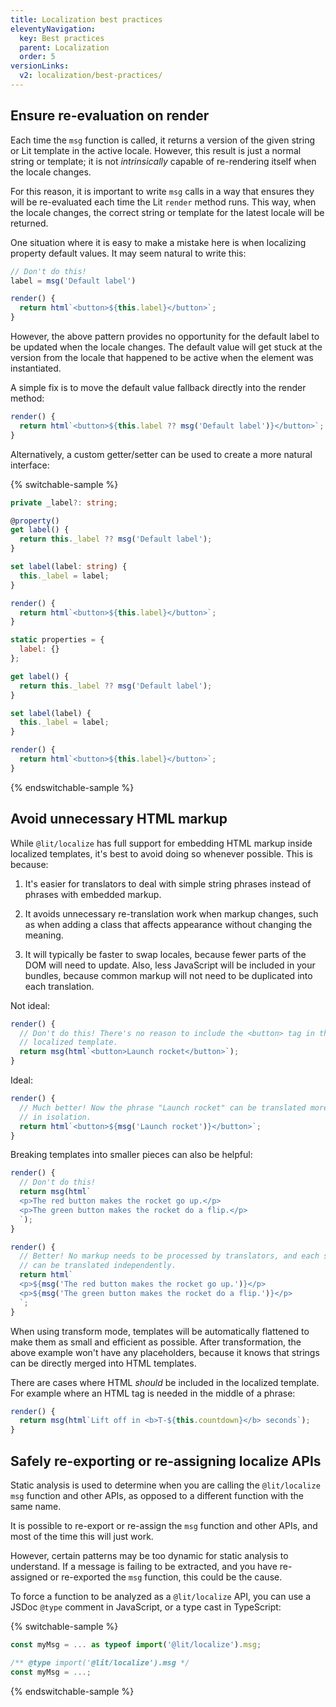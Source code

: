 ```yaml
---
title: Localization best practices
eleventyNavigation:
  key: Best practices
  parent: Localization
  order: 5
versionLinks:
  v2: localization/best-practices/
---
```



## Ensure re-evaluation on render

Each time the `msg` function is called, it returns a version of the given string
or Lit template in the active locale. However, this result is just a normal
string or template; it is not *intrinsically* capable of re-rendering itself
when the locale changes.

For this reason, it is important to write `msg` calls in a way that ensures they
will be re-evaluated each time the Lit `render` method runs. This way, when the
locale changes, the correct string or template for the latest locale will be
returned.

One situation where it is easy to make a mistake here is when localizing
property default values. It may seem natural to write this:

```js
// Don't do this!
label = msg('Default label')

render() {
  return html`<button>${this.label}</button>`;
}
```

However, the above pattern provides no opportunity for the default label to be
updated when the locale changes. The default value will get stuck at the version
from the locale that happened to be active when the element was instantiated.

A simple fix is to move the default value fallback directly into the render
method:

```js
render() {
  return html`<button>${this.label ?? msg('Default label')}</button>`;
}
```

Alternatively, a custom getter/setter can be used to create a more natural
interface:

{% switchable-sample %}

```ts
private _label?: string;

@property()
get label() {
  return this._label ?? msg('Default label');
}

set label(label: string) {
  this._label = label;
}

render() {
  return html`<button>${this.label}</button>`;
}
```

```js
static properties = {
  label: {}
};

get label() {
  return this._label ?? msg('Default label');
}

set label(label) {
  this._label = label;
}

render() {
  return html`<button>${this.label}</button>`;
}
```

{% endswitchable-sample %}

## Avoid unnecessary HTML markup

While `@lit/localize` has full support for embedding HTML markup inside
localized templates, it's best to avoid doing so whenever possible. This is
because:

1. It's easier for translators to deal with simple string phrases instead of
   phrases with embedded markup.

2. It avoids unnecessary re-translation work when markup changes, such as when
   adding a class that affects appearance without changing the meaning.

3. It will typically be faster to swap locales, because fewer parts of the DOM
   will need to update. Also, less JavaScript will be included in your bundles,
   because common markup will not need to be duplicated into each translation.


Not ideal:
```js
render() {
  // Don't do this! There's no reason to include the <button> tag in this
  // localized template.
  return msg(html`<button>Launch rocket</button>`);
}
```

Ideal:
```js
render() {
  // Much better! Now the phrase "Launch rocket" can be translated more easily
  // in isolation.
  return html`<button>${msg('Launch rocket')}</button>`;
}
```

Breaking templates into smaller pieces can also be helpful:

```js
render() {
  // Don't do this!
  return msg(html`
  <p>The red button makes the rocket go up.</p>
  <p>The green button makes the rocket do a flip.</p>
  `);
}
```

```js
render() {
  // Better! No markup needs to be processed by translators, and each sentence
  // can be translated independently.
  return html`
  <p>${msg('The red button makes the rocket go up.')}</p>
  <p>${msg('The green button makes the rocket do a flip.')}</p>
  `;
}
```

<div class="alert alert-info">

When using transform mode, templates will be automatically flattened to make
them as small and efficient as possible. After transformation, the above example
won't have any placeholders, because it knows that strings can be directly
merged into HTML templates.

</div>

There are cases where HTML *should* be included in the localized template. For
example where an HTML tag is needed in the middle of a phrase:

```js
render() {
  return msg(html`Lift off in <b>T-${this.countdown}</b> seconds`);
}
```

## Safely re-exporting or re-assigning localize APIs

Static analysis is used to determine when you are calling the `@lit/localize`
`msg` function and other APIs, as opposed to a different function with the same
name.

It is possible to re-export or re-assign the `msg` function and other APIs, and
most of the time this will just work.

However, certain patterns may be too dynamic for static analysis to understand.
If a message is failing to be extracted, and you have re-assigned or re-exported
the `msg` function, this could be the cause.

To force a function to be analyzed as a `@lit/localize` API, you can use a JSDoc
`@type` comment in JavaScript, or a type cast in TypeScript:

{% switchable-sample %}

```ts
const myMsg = ... as typeof import('@lit/localize').msg;
```

```js
/** @type import('@lit/localize').msg */
const myMsg = ...;
```

{% endswitchable-sample %}
